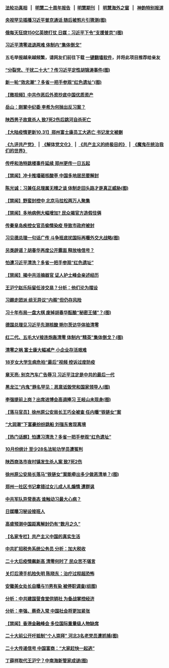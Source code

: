 #### [法轮功真相](https://github.com/gfw-breaker/truth/blob/master/README.md?t=0) &nbsp;&nbsp;|&nbsp;&nbsp; [明慧二十周年报告](https://github.com/gfw-breaker/mh-reports/blob/master/README.md?t=0) &nbsp;&nbsp;|&nbsp;&nbsp;[明慧期刊](https://github.com/gfw-breaker/mh-qikan) &nbsp;&nbsp;|&nbsp;&nbsp; [明慧海外之窗](https://github.com/gfw-breaker/mh-news/blob/master/README.md?t=0) &nbsp;&nbsp;|&nbsp;&nbsp; [神韵特别报道](https://github.com/gfw-breaker/mh-news/blob/master/shenyun.md?t=0)
#### [ 央视罕见插播习近平普京通话 随后被剪片引猜测(图)](https://github.com/gfw-breaker/banned-news1/blob/master/pages/p2/999193.md)
#### [ 俄每天狂烧150亿英镑打仗 日媒：习近平下令“支援普京”(图)](https://github.com/gfw-breaker/banned-news1/blob/master/pages/p2/999206.md)
#### [ 习近平清零进退两难 体制内“集体倒戈”](https://github.com/gfw-breaker/banned-news1/blob/master/pages/prog204/a103569734.md)
#### 五毛举报越来越频繁，请网友们前往下载 [一键翻墙软件](https://github.com/gfw-breaker/ssr-accounts)，并将此项目推荐给亲友
#### [ “分裂党、干扰二十大”？传习近平定性胡锦涛事件(图)](https://github.com/gfw-breaker/banned-news1/blob/master/pages/p2/1021018.md)
#### [ 新一轮“效忠潮”？多省一把手参观“红色遗址”(图)](https://github.com/gfw-breaker/banned-news1/blob/master/pages/p2/1021070.md)
#### [ 【微视频】中共作恶后外资抄底中国优质资产](https://github.com/gfw-breaker/banned-news1/blob/master/pages/prog204/a103569343.md)
#### [ 岳山：刚掌中纪委 李希为何抛出反习案？](https://github.com/gfw-breaker/banned-news1/blob/master/pages/nsc413/n13861260.md)
#### [ 陕西男子故意杀人 致7死2伤后跳河自杀死亡](https://github.com/gfw-breaker/banned-news1/blob/master/pages/prog204/a103569611.md)
#### [ 【大陆疫情更新10.31】郑州富士康员工大逃亡 书记发文被删](https://github.com/gfw-breaker/banned-news1/blob/master/pages/prog204/a103543040.md)
#### [《九评共产党》](https://github.com/begood0513/9ping.md/blob/master/README.md) &nbsp;|&nbsp; [《解体党文化》](../../../../jtdwh.md/blob/master/README.md)  &nbsp;|&nbsp; [《共产主义的终极目的》](../../../../gczydzjmd.md/blob/master/README.md) &nbsp;|&nbsp; [《魔鬼在统治我们的世界》](../../../../mgztzwmdsj.md/blob/master/README.md) 
#### [ 传呼和浩特跳楼事件延续 郑州更传一日五起](https://github.com/gfw-breaker/banned-news1/blob/master/pages/prog204/a103569530.md)
#### [ 【禁闻】冲卡推墙砸核酸亭 中国多地居民要解封](https://github.com/gfw-breaker/banned-news1/blob/master/pages/prog204/a103569347.md)
#### [ 陈光诚：习兼任总理属无稽之谈 体制走回头路才是真正威胁(图)](https://github.com/gfw-breaker/banned-news1/blob/master/pages/p2/1020925.md)
#### [ 【禁闻】野蛮封控中 北京马拉松两万人聚集](https://github.com/gfw-breaker/banned-news1/blob/master/pages/prog204/a103569345.md)
#### [ 【禁闻】多地病例大幅增加? 民众揭官方造假伎俩](https://github.com/gfw-breaker/banned-news1/blob/master/pages/prog204/a103569341.md)
#### [ 传秦皇岛疾控女官员偷情染疫 导致市政府被封](https://github.com/gfw-breaker/banned-news1/blob/master/pages/prog204/a103569222.md)
#### [ 习见德总理一句话广传 斗争班底扰国际再曝外交大战略(图)](https://github.com/gfw-breaker/banned-news1/blob/master/pages/p1/1021121.md)
#### [ 另类辟谣？胡春华再度公开露面 释放啥信号？](https://github.com/gfw-breaker/banned-news1/blob/master/pages/soh5/669270.md)
#### [ 怕遭习近平清洗？多省一把手参观“红色遗址”](https://github.com/gfw-breaker/banned-news1/blob/master/pages/prog204/a103569015.md)
#### [ 【禁闻】揭中共活摘器官 证人护士峰会亲述经历](https://github.com/gfw-breaker/banned-news1/blob/master/pages/prog204/a103569351.md)
#### [ 王沪宁赵乐际留任涉交易？分析：他们沦为摆设](https://github.com/gfw-breaker/banned-news1/blob/master/pages/nsc413/n13861053.md)
#### [ 习踢走团派 组无异议“内阁”但仍存风险](https://github.com/gfw-breaker/banned-news1/blob/master/pages/nsc413/n13861407.md)
#### [ 习十年布局一盘大棋 废掉胡春华酝酿“秘密王储”？(图)](https://github.com/gfw-breaker/banned-news1/blob/master/pages/p2/1020940.md)
#### [ 德国总理见习近平先测核酸 朔尔茨访华体验清零](https://github.com/gfw-breaker/banned-news1/blob/master/pages/prog204/a103569136.md)
#### [ 红二代、五毛大V接连炮轰清零 体制内“精英”集体倒戈？(图)](https://github.com/gfw-breaker/banned-news1/blob/master/pages/p1/1021139.md)
#### [ 清零之祸 富士康大幅减产 小企业存活艰难](https://github.com/gfw-breaker/banned-news1/blob/master/pages/prog204/a103569630.md)
#### [ 18岁女大学生病危拍“最后”视频 控诉过度防疫](https://github.com/gfw-breaker/banned-news1/blob/master/pages/prog204/a103569372.md)
#### [ 章天亮: 别克汽车广告辱习 习近平注定是中共的最后一代](https://github.com/gfw-breaker/banned-news1/blob/master/pages/soh5/669234.md)
#### [ 黑龙江“内鬼”罪名罕见：恶意诋毁党和国家领导人(图)](https://github.com/gfw-breaker/banned-news1/blob/master/pages/p2/1021009.md)
#### [ 李强提前上岗？出席进博会高调捧习 王岐山未现身(图)](https://github.com/gfw-breaker/banned-news1/blob/master/pages/p2/1021012.md)
#### [ 【落马官员】徐州原公安局长王巧全被查 任内曝“铁链女”案](https://github.com/gfw-breaker/banned-news1/blob/master/pages/prog204/a103569296.md)
#### [ “大润潮”下富豪纷纷跳船 刘强东套现离境](https://github.com/gfw-breaker/banned-news1/blob/master/pages/soh5/669327.md)
#### [ 【热门话题】怕遭习清洗？多省一把手参观“红色遗址”](https://github.com/gfw-breaker/banned-news1/blob/master/pages/prog204/a103569018.md)
#### [ 10月份统计 至少28名法轮功学员遭冤判](https://github.com/gfw-breaker/banned-news1/blob/master/pages/prog204/a103569715.md)
#### [ 陕西商洛市夜村镇发生杀人案 致7死2伤](https://github.com/gfw-breaker/banned-news1/blob/master/pages/nsc413/n13861470.md)
#### [ 徐州原公安局长落马“铁链女”案能牵出多少做恶清单？(图)](https://github.com/gfw-breaker/banned-news1/blob/master/pages/p2/1021064.md)
#### [ 郑州一社区书记拿错过女儿成人礼煽情 遭群讽](https://github.com/gfw-breaker/banned-news1/blob/master/pages/prog204/a103569227.md)
#### [ 中共军队异常表态 谁触动习最大心病？](https://github.com/gfw-breaker/banned-news1/blob/master/pages/soh5/669207.md)
#### [ 日媒曝习秘设接班人](https://github.com/gfw-breaker/banned-news1/blob/master/pages/soh5/669078.md)
#### [ 高盛预测中国距离解封仍有“数月之久”](https://github.com/gfw-breaker/banned-news1/blob/master/pages/prog204/a103569366.md)
#### [ 【名家专栏】共产主义中国的真实生活](https://github.com/gfw-breaker/banned-news1/blob/master/pages/nsc413/n13861172.md)
#### [ 中共扩招税务系统公务员 分析：加大税收](https://github.com/gfw-breaker/banned-news1/blob/master/pages/nsc413/n13861041.md)
#### [ 二十大后疫情飙新高 清零何时了 民众苦不堪言](https://github.com/gfw-breaker/banned-news1/blob/master/pages/nsc413/n13861327.md)
#### [ 关灯后滑手机险失明 陈晓东：治疗过程超恐怖](https://github.com/gfw-breaker/banned-news1/blob/master/pages/nsc413/n13861332.md)
#### [ 安徽美女处长自曝与11男有染 被停职调查(组图)](https://github.com/gfw-breaker/banned-news1/blob/master/pages/p2/1020957.md)
#### [ 分析：中共建国营食堂供销社 为备战掌控经济](https://github.com/gfw-breaker/banned-news1/blob/master/pages/nsc413/n13861411.md)
#### [ 分析：李强、蔡奇入常 中国社会将更加紧张](https://github.com/gfw-breaker/banned-news1/blob/master/pages/prog204/a103568056.md)
#### [ 【禁闻】香港金融峰会 多位国际重量级人物缺席](https://github.com/gfw-breaker/banned-news1/blob/master/pages/prog204/a103569349.md)
#### [ 二十大前公开吁抵制“个人崇拜” 河北3名老党员遭抓捕(图)](https://github.com/gfw-breaker/banned-news1/blob/master/pages/p1/1021056.md)
#### [ 二十大传递信号 中国富商：“大家赶快一起逃”](https://github.com/gfw-breaker/banned-news1/blob/master/pages/prog204/a103568935.md)
#### [ 丁薛祥取代王沪宁？中南海新管家成谜(图)](https://github.com/gfw-breaker/banned-news1/blob/master/pages/p2/1020886.md)
